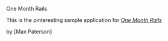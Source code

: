 One Month Rails

This is the pinteresting sample application for
[*One Month Rails*](http:/onemonthrails.com)

by [Max Paterson]